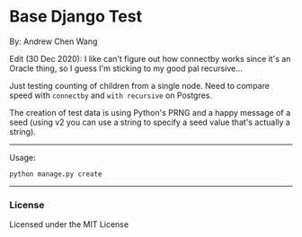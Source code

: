 # Base Django Test

By: Andrew Chen Wang

Edit (30 Dec 2020): I like can't figure out
how connectby works since it's an Oracle thing,
so I guess I'm sticking to my good pal recursive...

Just testing counting of children from
a single node. Need to compare speed with
`connectby` and `with recursive` on Postgres.

The creation of test data is using Python's
PRNG and a happy message of a seed (using v2
you can use a string to specify a seed value
that's actually a string).

---
Usage:

```shell
python manage.py create
```

---

### License

Licensed under the MIT License